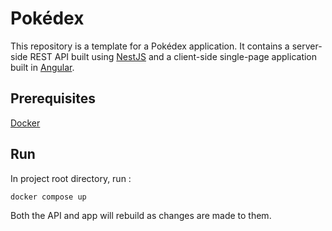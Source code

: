 # Pokédex

This repository is a template for a Pokédex application. It contains a server-side
REST API built using [NestJS](https://nestjs.com) and a client-side single-page
application built in [Angular](https://angular.dev).

## Prerequisites
[Docker](https://docs.docker.com/engine/release-notes/27.1/)

## Run
In project root directory, run :
```shell
docker compose up
```
Both the API and app will rebuild as changes are made to them.
